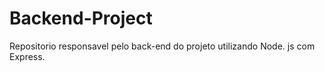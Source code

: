 # Backend-Project
Repositorio responsavel pelo back-end do projeto utilizando Node. js com Express.
